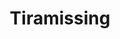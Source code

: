 ---
layout: comic
title: Tiramissing
alt: Oh the regret.
image: tiramisu.jpg
comment: [{'date': '30th July 2019, 9:00 AM', 'username': 'bria', 'comment': 'Last comic until September, I will be out in the world.'}]
---